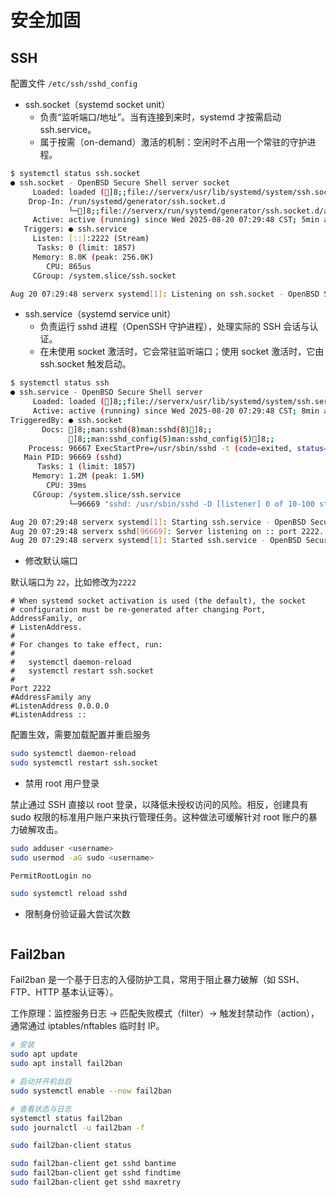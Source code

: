 # 安全加固

## SSH

配置文件 `/etc/ssh/sshd_config`

- ssh.socket（systemd socket unit）
  - 负责“监听端口/地址”。当有连接到来时，systemd 才按需启动 ssh.service。
  - 属于按需（on-demand）激活的机制：空闲时不占用一个常驻的守护进程。

```bash
$ systemctl status ssh.socket
● ssh.socket - OpenBSD Secure Shell server socket
     Loaded: loaded (]8;;file://serverx/usr/lib/systemd/system/ssh.socket/usr/lib/systemd/system/ssh.socket]8;;; enabled; preset: enabled)
    Drop-In: /run/systemd/generator/ssh.socket.d
             └─]8;;file://serverx/run/systemd/generator/ssh.socket.d/addresses.confaddresses.conf]8;;
     Active: active (running) since Wed 2025-08-20 07:29:48 CST; 5min ago
   Triggers: ● ssh.service
     Listen: [::]:2222 (Stream)
      Tasks: 0 (limit: 1857)
     Memory: 8.0K (peak: 256.0K)
        CPU: 865us
     CGroup: /system.slice/ssh.socket

Aug 20 07:29:48 serverx systemd[1]: Listening on ssh.socket - OpenBSD Secure Shell server socket.
```

- ssh.service（systemd service unit）
  - 负责运行 sshd 进程（OpenSSH 守护进程），处理实际的 SSH 会话与认证。
  - 在未使用 socket 激活时，它会常驻监听端口；使用 socket 激活时，它由 ssh.socket 触发启动。

```bash
$ systemctl status ssh
● ssh.service - OpenBSD Secure Shell server
     Loaded: loaded (]8;;file://serverx/usr/lib/systemd/system/ssh.service/usr/lib/systemd/system/ssh.service]8;;; disabled; preset: enabled)
     Active: active (running) since Wed 2025-08-20 07:29:48 CST; 8min ago
TriggeredBy: ● ssh.socket
       Docs: ]8;;man:sshd(8)man:sshd(8)]8;;
             ]8;;man:sshd_config(5)man:sshd_config(5)]8;;
    Process: 96667 ExecStartPre=/usr/sbin/sshd -t (code=exited, status=0/SUCCESS)
   Main PID: 96669 (sshd)
      Tasks: 1 (limit: 1857)
     Memory: 1.2M (peak: 1.5M)
        CPU: 39ms
     CGroup: /system.slice/ssh.service
             └─96669 "sshd: /usr/sbin/sshd -D [listener] 0 of 10-100 startups"

Aug 20 07:29:48 serverx systemd[1]: Starting ssh.service - OpenBSD Secure Shell server...
Aug 20 07:29:48 serverx sshd[96669]: Server listening on :: port 2222.
Aug 20 07:29:48 serverx systemd[1]: Started ssh.service - OpenBSD Secure Shell server.
```

- 修改默认端口

默认端口为 `22`，比如修改为`2222`

```
# When systemd socket activation is used (the default), the socket
# configuration must be re-generated after changing Port, AddressFamily, or
# ListenAddress.
#
# For changes to take effect, run:
#
#   systemctl daemon-reload
#   systemctl restart ssh.socket
#
Port 2222
#AddressFamily any
#ListenAddress 0.0.0.0
#ListenAddress ::
```

配置生效，需要加载配置并重启服务

```bash
sudo systemctl daemon-reload
sudo systemctl restart ssh.socket
```

- 禁用 root 用户登录

禁止通过 SSH 直接以 root 登录，以降低未授权访问的风险。相反，创建具有 sudo 权限的标准用户账户来执行管理任务。这种做法可缓解针对 root 账户的暴力破解攻击。

```bash
sudo adduser <username>
sudo usermod -aG sudo <username>
```

```
PermitRootLogin no
```

```bash
sudo systemctl reload sshd
```

- 限制身份验证最大尝试次数

```

```

## Fail2ban

Fail2ban 是一个基于日志的入侵防护工具，常用于阻止暴力破解（如 SSH、FTP、HTTP 基本认证等）。

工作原理：监控服务日志 → 匹配失败模式（filter）→ 触发封禁动作（action），通常通过 iptables/nftables 临时封 IP。

```bash
# 安装
sudo apt update
sudo apt install fail2ban

# 启动并开机自启
sudo systemctl enable --now fail2ban

# 查看状态与日志
systemctl status fail2ban
sudo journalctl -u fail2ban -f

sudo fail2ban-client status
```

```bash
sudo fail2ban-client get sshd bantime
sudo fail2ban-client get sshd findtime
sudo fail2ban-client get sshd maxretry
```
